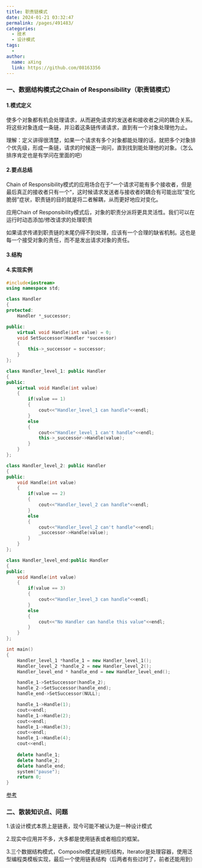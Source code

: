 ```yaml
---
title: 职责链模式
date: 2024-01-21 03:32:47
permalink: /pages/491483/
categories:
  - 技术
  - 设计模式
tags:
  - 
author: 
  name: aXing
  link: https://github.com/08163356
---
```

### 一、数据结构模式之Chain of Responsibility（职责链模式）

#### 1.模式定义

使多个对象都有机会处理请求，从而避免请求的发送者和接收者之间的耦合关系。将这些对象连成一条链，并沿着这条链传递请求，直到有一个对象处理他为止。

理解：定义讲得很清楚，如果一个请求有多个对象都能处理的话，就把多个对象排个优先级，形成一条链，请求的时候逐一询问，直到找到能处理他的对象。（怎么排序肯定也是有学问在里面的吧）

#### 2.要点总结

Chain of Responsibility模式的应用场合在于“一个请求可能有多个接收者，但是最后真正的接收者只有一个“，这时候请求发送者与接收者的耦合有可能出现”变化脆弱”症状，职责链的目的就是将二者解耦，从而更好地应对变化。

应用Chain of Responsibility模式后，对象的职责分派将更具灵活性。我们可以在运行时动态添加/修改请求的处理职责

如果请求传递到职责链的末尾仍得不到处理，应该有一个合理的缺省机制。这也是每一个接受对象的责任，而不是发出请求对象的责任。

#### 3.结构



#### 4.实现实例

```c++
#include<iostream>
using namespace std;

class Handler
{
protected:
	Handler *_successor;

public:
	virtual void Handle(int value) = 0;
	void SetSuccessor(Handler *successor)
	{
		this->_successor = successor;
	}
};

class Handler_level_1: public Handler
{
public:
	virtual void Handle(int value)
	{
		if(value == 1)
		{
			cout<<"Handler_level_1 can handle"<<endl;
		}
		else
		{
			cout<<"Handler_level_1 can't handle"<<endl;
			this->_successor->Handle(value);
		}
	}
};

class Handler_level_2: public Handler
{
public:
	void Handle(int value)
	{
		if(value == 2)
		{
			cout<<"Handler_level_2 can handle"<<endl;
		}
		else
		{
			cout<<"Handler_level_2 can't handle"<<endl;
			_successor->Handle(value);
		}
	}
};

class Handler_level_end:public Handler
{
public:
	void Handle(int value)
	{
		if(value == 3)
		{
			cout<<"Handler_level_3 can handle"<<endl;
		}
		else
		{
			cout<<"No Handler can handle this value"<<endl;
		}
	}
};

int main()
{
	Handler_level_1 *handle_1 = new Handler_level_1();
	Handler_level_2 *handle_2 = new Handler_level_2();
	Handler_level_end * handle_end = new Handler_level_end();

	handle_1->SetSuccessor(handle_2);
	handle_2->SetSuccessor(handle_end);
	handle_end->SetSuccessor(NULL);

	handle_1->Handle(1);
	cout<<endl;
	handle_1->Handle(2);
	cout<<endl;
	handle_1->Handle(3);
	cout<<endl;
	handle_1->Handle(4);
	cout<<endl;
	
	delete handle_1;
	delete handle_2;
	delete handle_end;
	system("pause");
	return 0;
}
```

[参考](http://www.voidcn.com/article/p-dkpnqxkn-ex.html)

### 二、散装知识点、问题

1.该设计模式本质上是链表，现今可能不被认为是一种设计模式

2.现实中应用并不多，大多都是使用链表或者相应的框架。

3.三个数据结构模式，Composite模式是树形结构，Iterator是处理容器，使用泛型编程类模板实现，最后一个使用链表结构（后两者有些过时了，前者还能用到）